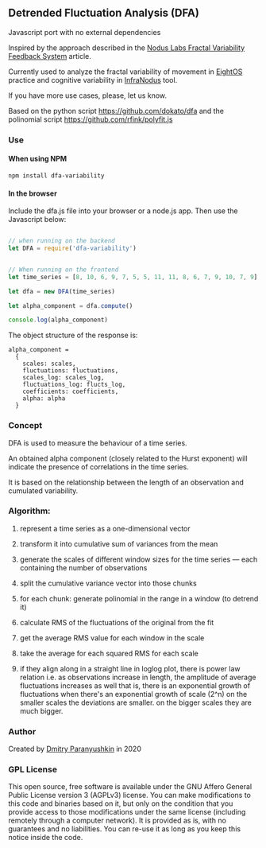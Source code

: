 ## Detrended Fluctuation Analysis (DFA)

Javascript port with no external dependencies

Inspired by the approach described in the [Nodus Labs Fractal Variability Feedback System](https://noduslabs.com/featured/fractal-variability-feedback-system/) article. 

Currently used to analyze the fractal variability of movement in [EightOS](https://8os.io) practice and cognitive variability in [InfraNodus](https://infranodus.com) tool. 

If you have more use cases, please, let us know.

Based on the python script https://github.com/dokato/dfa and the polinomial script https://github.com/rfink/polyfit.js

### Use

#### When using NPM

```
npm install dfa-variability
```

#### In the browser

Include the dfa.js file into your browser or a node.js app. Then use the Javascript below:

```javascript

// when running on the backend
let DFA = require('dfa-variability')


// When running on the frontend
let time_series = [8, 10, 6, 9, 7, 5, 5, 11, 11, 8, 6, 7, 9, 10, 7, 9]

let dfa = new DFA(time_series)

let alpha_component = dfa.compute()

console.log(alpha_component)

```

The object structure of the response is:

```
alpha_component = 
  {
    scales: scales,
    fluctuations: fluctuations,
    scales_log: scales_log,
    fluctuations_log: flucts_log,
    coefficients: coefficients,
    alpha: alpha
  }

```


### Concept 

DFA is used to measure the behaviour of a time series. 

An obtained alpha component (closely related to the Hurst exponent) will indicate 
the presence of correlations in the time series. 

It is based on the relationship between the length of an observation and cumulated variability.


### Algorithm:

1) represent a time series as a one-dimensional vector

2) transform it into cumulative sum of variances from the mean

3) generate the scales of different window sizes for the time series — each containing the number of observations

4) split the cumulative variance vector into those chunks

5) for each chunk: generate polinomial in the range in a window (to detrend it)

6) calculate RMS of the fluctuations of the original from the fit

7) get the average RMS value for each window in the scale

8) take the average for each squared RMS for each scale

9) if they align along in a straight line in loglog plot, there is power law relation
i.e. as observations increase in length, the amplitude of average fluctuations increases as well 
that is, there is an exponential growth of fluctuations when there's an exponential growth of scale (2^n)
on the smaller scales the deviations are smaller. on the bigger scales they are much bigger.


### Author

Created by [Dmitry Paranyushkin](https://deemeetree.com) in 2020


### GPL License

This open source, free software is available under the GNU Affero General Public License version 3 (AGPLv3) license.
You can make modifications to this code and binaries based on it, but only on the condition that you provide access to those modifications under the same license (including remotely  through a computer network).
It is provided as is, with no guarantees and no liabilities.
You can re-use it as long as you keep this notice inside the code.